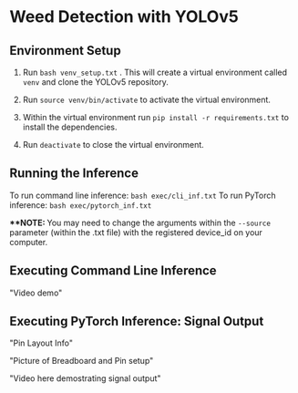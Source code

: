 # Weed Detection with YOLOv5

## Environment Setup
1. Run `bash venv_setup.txt` . This will create a virtual environment called `venv` and clone the YOLOv5 repository.

2. Run `source venv/bin/activate` to activate the virtual environment.

3. Within the virtual environment run `pip install -r requirements.txt` to install the dependencies.

4. Run `deactivate` to close the virtual environment.


## Running the Inference
To run command line inference: `bash exec/cli_inf.txt`
To run PyTorch inference: `bash exec/pytorch_inf.txt`

<b>**NOTE: </b> You may need to change the arguments within the `--source` parameter (within the .txt file) with the registered device_id on your computer. 

## Executing Command Line Inference
"Video demo"

## Executing PyTorch Inference: Signal Output
"Pin Layout Info"

"Picture of Breadboard and Pin setup"

"Video here demostrating signal output"
